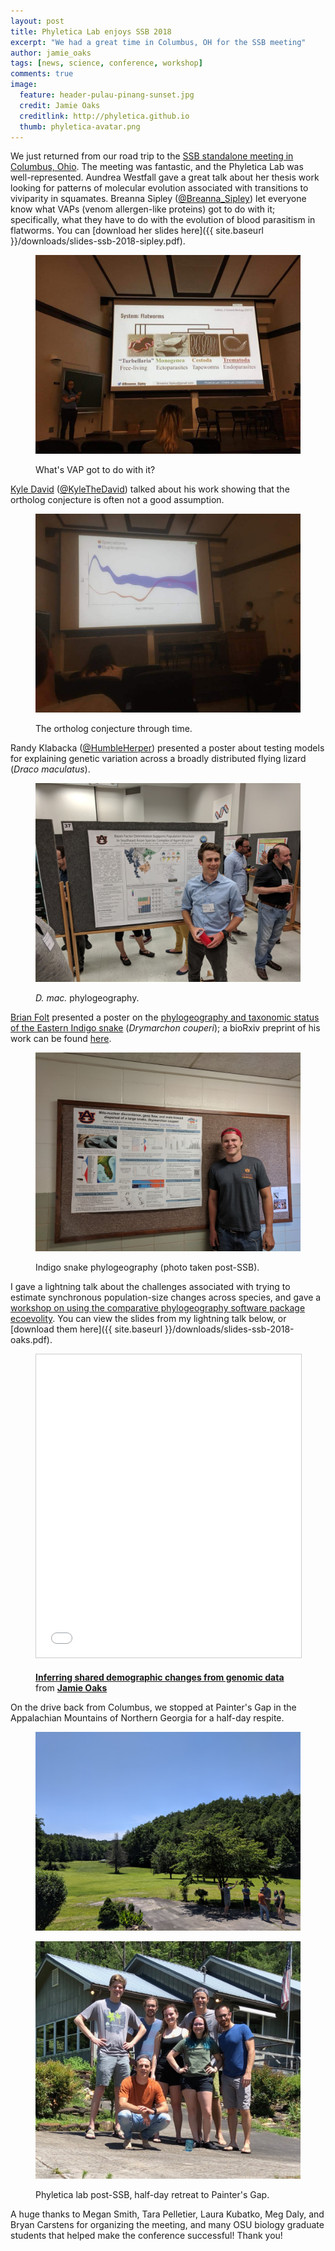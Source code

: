 ```yaml
---
layout: post
title: Phyletica Lab enjoys SSB 2018
excerpt: "We had a great time in Columbus, OH for the SSB meeting"
author: jamie_oaks
tags: [news, science, conference, workshop]
comments: true
image:
  feature: header-pulau-pinang-sunset.jpg
  credit: Jamie Oaks
  creditlink: http://phyletica.github.io
  thumb: phyletica-avatar.png
---
```


We just returned from our road trip to the
[SSB standalone meeting in Columbus, Ohio](https://eeob.osu.edu/ssb2018).
The meeting was fantastic, and the Phyletica Lab was well-represented.
Aundrea Westfall gave a great talk about her thesis work looking for patterns
of molecular evolution associated with transitions to viviparity in squamates.
Breanna Sipley
([@Breanna_Sipley](https://twitter.com/Breanna_Sipley))
let everyone know what VAPs (venom allergen-like proteins) got to do with it;
specifically, what they have to do with the evolution of blood parasitism in
flatworms.
You can
[download her slides here]({{ site.baseurl }}/downloads/slides-ssb-2018-sipley.pdf).

<figure>
    <a href="/images/ssb-2018-breanna.jpg"><img src="/images/ssb-2018-breanna.jpg"></a>
    <figcaption>
        <p class="figure-caption-box">
            <span class="center-if-single-line">
                What's VAP got to do with it?
            </span>
        </p>
    </figcaption>
</figure>

[Kyle David](https://kyletdavid.github.io/)
([@KyleTheDavid](https://twitter.com/KyleTheDavid))
talked about his work showing that the ortholog conjecture is often not a good
assumption.

<figure>
    <a href="/images/ssb-2018-kyle.jpg"><img src="/images/ssb-2018-kyle.jpg"></a>
    <figcaption>
        <p class="figure-caption-box">
            <span class="center-if-single-line">
                The ortholog conjecture through time.
            </span>
        </p>
    </figcaption>
</figure>

Randy Klabacka
([@HumbleHerper](https://twitter.com/HumbleHerper))
presented a poster about testing models for explaining genetic variation across
a broadly distributed flying lizard (*Draco maculatus*).

<figure>
    <a href="/images/ssb-2018-randy.jpg"><img src="/images/ssb-2018-randy.jpg"></a>
    <figcaption>
        <p class="figure-caption-box">
            <span class="center-if-single-line">
                <i>D. mac.</i> phylogeography.
            </span>
        </p>
    </figcaption>
</figure>

[Brian Folt](https://brianfolt.com/)
presented a poster on the
[phylogeography and taxonomic status of the Eastern Indigo snake](https://www.biorxiv.org/content/early/2018/05/11/318766)
(*Drymarchon couperi*); a bioRxiv preprint of his work can be found
[here](https://www.biorxiv.org/content/early/2018/05/11/318766).

<figure>
    <a href="/images/ssb-2018-brian.jpg"><img src="/images/ssb-2018-brian.jpg"></a>
    <figcaption>
        <p class="figure-caption-box">
            <span class="center-if-single-line">
                Indigo snake phylogeography (photo taken post-SSB).
            </span>
        </p>
    </figcaption>
</figure>

I gave a lightning talk about the challenges associated with trying to estimate
synchronous population-size changes across species,
and gave a
[workshop on using the comparative phylogeography software package
ecoevolity](http://phyletica.org/ecoevolity/workshops/ssb-2018.html).
You can view the slides from my lightning talk below, or
[download them here]({{ site.baseurl }}/downloads/slides-ssb-2018-oaks.pdf).

<figure>
<iframe src="//www.slideshare.net/slideshow/embed_code/key/EJIrHfYMjgBwj3" width="595" height="485" frameborder="0" marginwidth="0" marginheight="0" scrolling="no" style="border:1px solid #CCC; border-width:1px; margin-bottom:5px; max-width: 100%;" allowfullscreen> </iframe>
    <figcaption>
        <p class="figure-caption-box">
            <span class="center-if-single-line">
                <strong> <a href="//www.slideshare.net/jamieoaks7/inferring-shared-demographic-changes-from-genomic-data" title="Inferring shared demographic changes from genomic data" target="_blank">Inferring shared demographic changes from genomic data</a> </strong> from <strong><a href="https://www.slideshare.net/jamieoaks7" target="_blank">Jamie Oaks</a></strong>
            </span>
        </p>
    </figcaption>
</figure>

On the drive back from Columbus, we stopped at Painter's Gap in the Appalachian
Mountains of Northern Georgia for a half-day respite.

<figure>
    <a href="/images/ssb-2018-painters-gap.jpg"><img src="/images/ssb-2018-painters-gap.jpg"></a>
</figure>
<figure>
    <a href="/images/ssb-2018-painters-gap-group-photo.jpg"><img src="/images/ssb-2018-painters-gap-group-photo.jpg"></a>
    <figcaption>
        <p class="figure-caption-box">
            <span class="center-if-single-line">
                Phyletica lab post-SSB, half-day retreat to Painter's Gap.
            </span>
        </p>
    </figcaption>
</figure>

A huge thanks to
Megan Smith, Tara Pelletier, Laura Kubatko, Meg Daly, and Bryan Carstens
for organizing the meeting, and many
OSU biology graduate students that helped make the conference successful! Thank
you!

